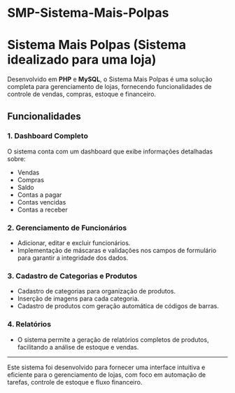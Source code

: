 # SMP-Sistema-Mais-Polpas


# Sistema Mais Polpas (Sistema idealizado para uma loja)

Desenvolvido em **PHP** e **MySQL**, o Sistema Mais Polpas é uma solução completa para gerenciamento de lojas, fornecendo funcionalidades de controle de vendas, compras, estoque e financeiro.

## Funcionalidades

### 1. **Dashboard Completo**
O sistema conta com um dashboard que exibe informações detalhadas sobre:
- Vendas
- Compras
- Saldo
- Contas a pagar
- Contas vencidas
- Contas a receber

### 2. **Gerenciamento de Funcionários**
- Adicionar, editar e excluir funcionários.
- Implementação de máscaras e validações nos campos de formulário para garantir a integridade dos dados.

### 3. **Cadastro de Categorias e Produtos**
- Cadastro de categorias para organização de produtos.
- Inserção de imagens para cada categoria.
- Cadastro de produtos com geração automática de códigos de barras.

### 4. **Relatórios**
- O sistema permite a geração de relatórios completos de produtos, facilitando a análise de estoque e vendas.

---

Este sistema foi desenvolvido para fornecer uma interface intuitiva e eficiente para o gerenciamento de lojas, com foco em automação de tarefas, controle de estoque e fluxo financeiro.
